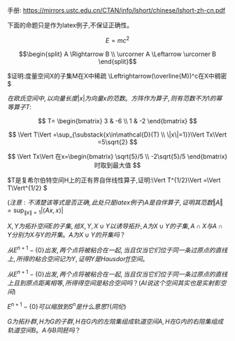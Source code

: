 手册: https://mirrors.ustc.edu.cn/CTAN/info/lshort/chinese/lshort-zh-cn.pdf

下面的命题只是作为latex例子,不保证正确性。

$$
E = mc^2
$$

$$\begin{split}
A \Rightarrow B \\
\urcorner A \Leftarrow \urcorner B
\end{split}$$

$证明:度量空间X的子集M在X中稀疏 \Leftrightarrow(\overline{M})^c在X中稠密$

$在欧氏空间中,以向量长度|x|为向量x的范数。方阵作为算子,则有范数不为1的幂等算子T:$

$$
T=
\begin{bmatrix}
3 & -6 \\
1 & -2
\end{bmatrix}
$$

$$
\Vert T\Vert =\sup_{\substack{x\in\mathcal{D}(T) \\ 
\|x\|=1}}\Vert Tx\Vert =5\sqrt{2}
$$

$$
\Vert Tx\Vert 在x=\begin{bmatrix}
\sqrt{5}/5 \\ 
-2\sqrt{5}/5
\end{bmatrix}时取到最大值
$$

$T是复希尔伯特空间H上的正有界自伴线性算子,证明:\Vert T^{1/2}\Vert =\Vert T\Vert^{1/2} $

$(注意:不清楚该等式是否正确,此处只是latex例子)A是自伴算子,证明其范数\Vert A\Vert=\sup_{\|x\|=1} |\langle Ax,x\rangle |$

$X,Y为拓扑空间E的子集,给X,Y,X \cup Y以诱导拓扑,A为X \cup Y的子集,A \cap X与A\cap Y分别为X与Y的开集。A为X \cup Y的开集吗？$

$从E^{n+1}-\{0\}出发,两个点将被粘合在一起,当且仅当它们位于同一条过原点的直线上,所得的粘合空间记为Y,证明Y是Hausdorff空间。$

$从E^{n+1}-\{0\}出发,两个点将被粘合在一起,当且仅当它们位于同一条过原点的直线上且到原点距离相等,所得得空间是粘合空间吗？(AI说这个空间其实也是实射影空间)$

$E^{n+1}-\{0\}可以缩放到S^n是什么意思?(同伦)$

$G为拓扑群,H为G的子群,H在G内的左陪集组成轨道空间A,H在G内的右陪集组成轨道空间B。A与B同胚吗？$